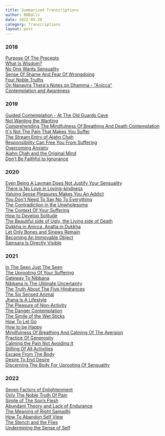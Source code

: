 ```yaml
---
title: Summarized Transcriptions
author: BBBalls
date: 2022-05-28
category: Transcriptions
layout: post
---
```


### 2018

[Purpose Of The Precepts](/hillside_hermitage_archive/transcriptions/2018-04-03-transcript-Purpose_Of_The_Precepts.html)\
[What Is Wisdom?](/hillside_hermitage_archive/transcriptions/2018-05-26-transcript-What_Is_Wisdom.html)\
[No One Wants Sensuality](/hillside_hermitage_archive/transcriptions/2018-06-19-transcript-No_One_Wants_Sensuality.html)\
[Sense Of Shame And Fear Of Wrongdoing](/hillside_hermitage_archive/transcriptions/2018-07-02-transcript-Sense_Of_Shame_And_Fear_Of_Wrongdoing.html)\
[Four Noble Truths](/hillside_hermitage_archive/transcriptions/2018-08-08-transcript-Four_Noble_Truths.html)\
[On Nanavira Thera's Notes on Dhamma - "Anicca"](/hillside_hermitage_archive/transcriptions/2018-10-22-transcript-On_Nanavira_Theras_Notes_on_Dhamma_Anicca.html)\
[Contemplation and Awareness](/hillside_hermitage_archive/transcriptions/2018-12-16-transcript-Contemplation_and_Awareness.html)

### 2019

[Guided Contemplation - At The Old Guards Cave](/hillside_hermitage_archive/transcriptions/2019-01-07-transcript-Guided_Contemplation-At_The_Old_Guards_Cave.html)\
[Not Wanting the Wanting](/hillside_hermitage_archive/transcriptions/2019-02-13-transcript-Not_Wanting_the_Wanting.html)\
[Comprehending The Mindfulness Of Breathing And Death Contemplation](/hillside_hermitage_archive/transcriptions/2019-02-23-transcript-Comprehending_The_Mindfulness_Of_Breathing_And_Death_Contemplation.html)\
[It's Not The Pain That Makes You Suffer](/hillside_hermitage_archive/transcriptions/2019-03-09-transcript-It's_Not_The_Pain_That_Makes_You_Suffer.html)\
[The Stream Entry of Ajahn Chah](/hillside_hermitage_archive/transcriptions/2019-03-28-transcript-The_Stream_Entry_of_Ajahn_Chah.html)\
[Responsibility Can Free You From Suffering](/hillside_hermitage_archive/transcriptions/2019-04-04-transcript-Responsibility_Can_Free_You_From_Suffering.html)\
[Overcoming Anxiety](/hillside_hermitage_archive/transcriptions/2019-04-11-transcript-Overcoming_Anxiety.html)\
[Ajahn Chah and the Original Mind](/hillside_hermitage_archive/transcriptions/2019-06-13-transcript-Ajahn_Chah_and_the_Original_Mind.html)\
[Don’t Be Faithful to Ignorance](/hillside_hermitage_archive/transcriptions/2019-07-10-transcript-Dont_Be_Faithful_to_Ignorance.html)

### 2020

[Even Being A Layman Does Not Justify Your Sensuality](/hillside_hermitage_archive/transcriptions/2020-02-04-transcript-Even_Being_A_Layman_Does_Not_Justify_Your_Sensuality.html)\
[There is No Love in Loving-kindness](/hillside_hermitage_archive/transcriptions/2020-03-14-transcript-There_is_no_love_in_loving-kindness.html)\
[Valuing Sense Pleasures Makes You An Addict](/hillside_hermitage_archive/transcriptions/2020-04-25-transcript-Valuing_Sense_Pleasures_Makes_You_An_Addict.html)\
[You Don't Need To Say No To Everything](/hillside_hermitage_archive/transcriptions/2020-05-16-transcript-You_Dont_Need_To_Say_No_To_Everything.html)\
[The Contradiction in the Unwholesome](/hillside_hermitage_archive/transcriptions/2020-08-04-transcript-The_Contradiction_in_the_Unwholesome.html)\
[The Context Of Your Suffering](/hillside_hermitage_archive/transcriptions/2020-08-11-transcript-The_Context_Of_Your_Suffering.html)\
[How to Develop Solitude](/hillside_hermitage_archive/transcriptions/2020-08-18-transcript-How_to_Develop_Solitude.html)\
[The Beautiful side of Ugly, the Living side of Death](/hillside_hermitage_archive/transcriptions/2020-08-25-transcript-The_Beautiful_side_of_Ugly_the_Living_side_of_Death.html)\
[Dukkha in Anicca, Anatta in Dukkha](/hillside_hermitage_archive/transcriptions/2020-09-08-transcript-Dukkha_in_Anicca_Anatta_in_Dukkha.html)\
[Let Only Bones and Sinews Remain](/hillside_hermitage_archive/transcriptions/2020-09-22-transcript-Let_Only_Bones_And_Sinews_Remain.html)\
[Becoming An Immovable Object](/hillside_hermitage_archive/transcriptions/2020-11-17-transcript-Becoming_An_Immovable_Object.html)\
[Samsara Is Directly Visible](/hillside_hermitage_archive/transcriptions/2020-12-01-transcript-Samsara_Is_Directly_Visible.html)

### 2021

[In The Seen Just The Seen](/hillside_hermitage_archive/transcriptions/2021-02-23-transcript-In_The_Seen_Just_The_Seen.html)\
[The Uprooting Of Your Suffering](/hillside_hermitage_archive/transcriptions/2021-03-04-transcript-The_Uprooting_Of_Your_Suffering.html)\
[Gateway To Nibbana](/hillside_hermitage_archive/transcriptions/2021-03-16-transcript-Gateway_To_Nibbana.html)\
[Nibbana Is The Ultimate Uncertainty](/hillside_hermitage_archive/transcriptions/2021-03-30-transcript-Nibbana_Is_The_Ultimate_Uncertainty.html)\
[The Truth About The Five Hindrances](/hillside_hermitage_archive/transcriptions/2021-04-06-transcript-The_Truth_About_The_Five_Hindrances.html)\
[The Six Sensed Animal](/hillside_hermitage_archive/transcriptions/2021-04-14-transcript-The_Six_Sensed_Animal.html)\
[Jhana Is A Lifestyle](/hillside_hermitage_archive/transcriptions/2021-04-24-transcript-Jhana_Is_A_Lifestyle.html)\
[The Pleasure of Non-Activity](/hillside_hermitage_archive/transcriptions/2021-05-01-transcript-The_Pleasure_of_Non-Activity.html)\
[The Danger Contemplation](/hillside_hermitage_archive/transcriptions/2021-05-13-transcript-The_Danger_Contemplation.html)\
[The Simile of the Wet Sticks](/hillside_hermitage_archive/transcriptions/2021-06-07-transcript-The_Simile_of_the_Wet_Sticks.html)\
[How To Let Go](/hillside_hermitage_archive/transcriptions/2021-06-14-transcript-How_To_Let_Go.html)\
[How to be Happy](/hillside_hermitage_archive/transcriptions/2021-06-27-transcript-How_to_be_Happy.html)\
[Mindfulness Of Breathing And Calming Of The Aversion](/hillside_hermitage_archive/transcriptions/2021-07-15-transcript-Mindfulness_Of_Breathing_And_Calming_Of_The_Aversion.html)\
[Practice Of Generosity](/hillside_hermitage_archive/transcriptions/2021-08-23-transcript-Practice_Of_Generosity.html)\
[Calming the Pain Not Avoiding It](/hillside_hermitage_archive/transcriptions/2021-09-19-transcript-Calming_the_Pain_Not_Avoiding_It.html)\
[Stilling Of All Activities](/hillside_hermitage_archive/transcriptions/2021-09-24-transcript-Stilling_Of_All_Activities.html)\
[Escape From The Body](/hillside_hermitage_archive/transcriptions/2021-10-26-transcript-Escape_From_The_Body.html)\
[Desire To End Desire](/hillside_hermitage_archive/transcriptions/2021-11-04-transcript-Desire_To_End_Desire.html)\
[Discerning The Body For Uprooting Of Sensuality](/hillside_hermitage_archive/transcriptions/2021-12-22-transcript-Discerning_The_Body_For_Uprooting_Of_Sensuality.html)

### 2022

[Seven Factors of Enlightenment](/hillside_hermitage_archive/transcriptions/2022-02-14-transcript-Seven_Factors_of_Enlightenment.html)\
[Only The Noble Truth Of Pain](/hillside_hermitage_archive/transcriptions/2022-02-22-transcript-Only_The_Noble_Truth_Of_Pain.html)\
[Simile of The Son’s Flesh](/hillside_hermitage_archive/transcriptions/2022-03-04-transcript-Simile_of_The_Sons_Flesh.html)\
[Abundant Theory and Lack of Endurance](/hillside_hermitage_archive/transcriptions/2022-08-22-transcript-Abundant_Theory_and_Lack_of_Endurance.html)\
[The Meaning of Right Samadhi](/hillside_hermitage_archive/transcriptions/2022-09-13-transcript-The_Meaning_of_Right_Samadhi.html)\
[How To Abandon Self View](/hillside_hermitage_archive/transcriptions/2022-10-03-transcript-How_To_Abandon_Self_View.html)\
[The Stench and the Flies](/hillside_hermitage_archive/transcriptions/2022-11-06-transcript-The_Stench_and_the_Flies.html)\
[Undermining the Sense of Self](/hillside_hermitage_archive/transcriptions/2022-11-21-transcript-Undermining_the_Sense_of_Self.html)
